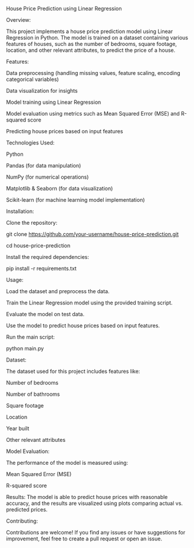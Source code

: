 House Price Prediction using Linear Regression

Overview:

This project implements a house price prediction model using Linear Regression in Python. The model is trained on a dataset containing various features of houses, such as the number of bedrooms, square footage, location, and other relevant attributes, to predict the price of a house.

Features:

Data preprocessing (handling missing values, feature scaling, encoding categorical variables)

Data visualization for insights

Model training using Linear Regression

Model evaluation using metrics such as Mean Squared Error (MSE) and R-squared score

Predicting house prices based on input features



Technologies Used:


Python

Pandas (for data manipulation)

NumPy (for numerical operations)

Matplotlib & Seaborn (for data visualization)

Scikit-learn (for machine learning model implementation)


Installation:

Clone the repository:

git clone https://github.com/your-username/house-price-prediction.git

cd house-price-prediction

Install the required dependencies:

pip install -r requirements.txt

Usage:

Load the dataset and preprocess the data.

Train the Linear Regression model using the provided training script.

Evaluate the model on test data.

Use the model to predict house prices based on input features.

Run the main script:

python main.py

Dataset:

The dataset used for this project includes features like:

Number of bedrooms

Number of bathrooms

Square footage

Location

Year built

Other relevant attributes

Model Evaluation:

The performance of the model is measured using:

Mean Squared Error (MSE)

R-squared score

Results:
The model is able to predict house prices with reasonable accuracy, and the results are visualized using plots comparing actual vs. predicted prices.

Contributing:

Contributions are welcome! If you find any issues or have suggestions for improvement, feel free to create a pull request or open an issue.

